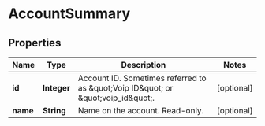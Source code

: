 
# AccountSummary

## Properties
Name | Type | Description | Notes
------------ | ------------- | ------------- | -------------
**id** | **Integer** | Account ID. Sometimes referred to as \&quot;Voip ID\&quot; or \&quot;voip_id\&quot;. |  [optional]
**name** | **String** | Name on the account. Read-only. |  [optional]



